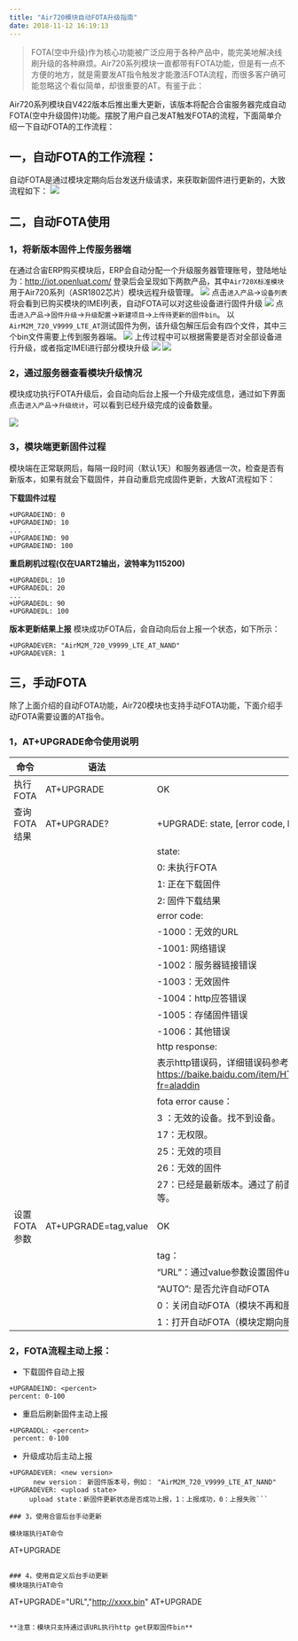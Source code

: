 ```yaml
---
title: "Air720模块自动FOTA升级指南"
date: 2018-11-12 16:19:13
---
```


> FOTA(空中升级)作为核心功能被广泛应用于各种产品中，能完美地解决线刷升级的各种麻烦。Air720系列模块一直都带有FOTA功能，但是有一点不方便的地方，就是需要发AT指令触发才能激活FOTA流程，而很多客户确可能忽略这个看似简单，却很重要的AT。有鉴于此：

Air720系列模块自V422版本后推出重大更新，该版本将配合合宙服务器完成自动FOTA(空中升级固件)功能。摆脱了用户自己发AT触发FOTA的流程，下面简单介绍一下自动FOTA的工作流程：

## 一，自动FOTA的工作流程：
自动FOTA是通过模块定期向后台发送升级请求，来获取新固件进行更新的，大致流程如下：
![](http://doc.openluat.com/api/static/editormd/php/../uploads/5_96759.png)

## 二，自动FOTA使用
### 1，将新版本固件上传服务器端
在通过合宙ERP购买模块后，ERP会自动分配一个升级服务器管理账号，登陆地址为：http://iot.openluat.com/   登录后会呈现如下两款产品，其中`Air720X标准模块`用于Air720系列（ASR1802芯片）模块远程升级管理。
![](http://doc.openluat.com/api/static/editormd/php/../uploads/5_78547.png)
点击`进入产品`->`设备列表`将会看到已购买模块的IMEI列表，自动FOTA可以对这些设备进行固件升级
![](http://doc.openluat.com/api/static/editormd/php/../uploads/5_13870.png)
点击`进入产品`->`固件升级`->`升级配置`->`新建项目`->`上传待更新的固件bin`。
以`AirM2M_720_V9999_LTE_AT`测试固件为例，该升级包解压后会有四个文件，其中三个bin文件需要上传到服务器端。
![](http://doc.openluat.com/api/static/editormd/php/../uploads/5_14126.png)
上传过程中可以根据需要是否对全部设备进行升级，或者指定IMEI进行部分模块升级
![](http://doc.openluat.com/api/static/editormd/php/../uploads/5_29397.png)
![](http://doc.openluat.com/api/static/editormd/php/../uploads/5_40042.png)



### 2，通过服务器查看模块升级情况
模块成功执行FOTA升级后，会自动向后台上报一个升级完成信息，通过如下界面点击`进入产品`->`升级统计`，可以看到已经升级完成的设备数量。

![](http://doc.openluat.com/api/static/editormd/php/../uploads/5_26308.png)

### 3，模块端更新固件过程
模块端在正常联网后，每隔一段时间（默认1天）和服务器通信一次，检查是否有新版本，如果有就会下载固件，并自动重启完成固件更新，大致AT流程如下：

**下载固件过程**
```
+UPGRADEIND: 0
+UPGRADEIND: 10
...
+UPGRADEIND: 90
+UPGRADEIND: 100
```
**重启刷机过程(仅在UART2输出，波特率为115200)**
```
+UPGRADEDL: 10
+UPGRADEDL: 20
...
+UPGRADEDL: 90
+UPGRADEDL: 100
```
**版本更新结果上报**
模块成功FOTA后，会自动向后台上报一个状态，如下所示：
```
+UPGRADEVER: "AirM2M_720_V9999_LTE_AT_NAND"
+UPGRADEVER: 1
```

## 三，手动FOTA
除了上面介绍的自动FOTA功能，Air720模块也支持手动FOTA功能，下面介绍手动FOTA需要设置的AT指令。
### 1，AT+UPGRADE命令使用说明

| 命令  | 语法  | 返回和说明  |
| ------------ | ------------ | ------------ |
| 执行FOTA  | AT+UPGRADE  | OK  |
|  查询FOTA结果 |  AT+UPGRADE?   | +UPGRADE: state, [error code, http respone, fota error cause] OK
|  |  | 						 state:
|  |  |0: 未执行FOTA
|  |  |						        1: 正在下载固件
|  |  |								2: 固件下载结果
|  |  |						 error code:
|  |  |-1000：无效的URL
|  |  |						            -1001: 网络错误
|  |  |									-1002：服务器链接错误
|  |  |									-1003：无效固件
|  |  |									-1004：http应答错误
|  |  |									-1005：存储固件错误
|  |  |									-1006：其他错误
|  |  |						 http response:
|  |  |表示http错误码，详细错误码参考 https://baike.baidu.com/item/HTTP%E7%8A%B6%E6%80%81%E7%A0%81/5053660?fr=aladdin|
|   |   |   fota error cause：
|   |   |   						          3 ：无效的设备。找不到设备。
|   |   |   								  17：无权限。
|   |   |   								  25：无效的项目
|   |   |   							      26：无效的固件
|   |   |   							      27：已经是最新版本。通过了前面的检查，但版本号已是最新，或没打开升级开关、没指定imei等。
|设置FOTA参数| AT+UPGRADE=tag,value | OK
|   |   | 				       tag：
|   |   | “URL”：通过value参数设置固件url
|   |   | 					        “AUTO”: 是否允许自动FOTA
|   |   | 0：关闭自动FOTA（模块不再和服务器通讯）
|   |   | 1：打开自动FOTA（模块定期向服务器查询）

### 2，FOTA流程主动上报：
* 下载固件自动上报
```
+UPGRADEIND: <percent>
percent: 0-100
```
* 重启后刷新固件主动上报
```
+UPGRADDL: <percent>
 percent: 0-100
```
* 升级成功后主动上报
```
+UPGRADEVER: <new version>
      new version： 新固件版本号，例如： "AirM2M_720_V9999_LTE_AT_NAND"
+UPGRADEVER: <upload state>
	 upload state：新固件更新状态是否成功上报，1：上报成功，0：上报失败```

### 3，使用合宙后台手动更新

模块端执行AT命令
```
AT+UPGRADE
```

### 4，使用自定义后台手动更新
模块端执行AT命令
```
AT+UPGRADE="URL","http://xxxx.bin"
AT+UPGRADE
```

**注意：模块只支持通过该URL执行http get获取固件bin**


